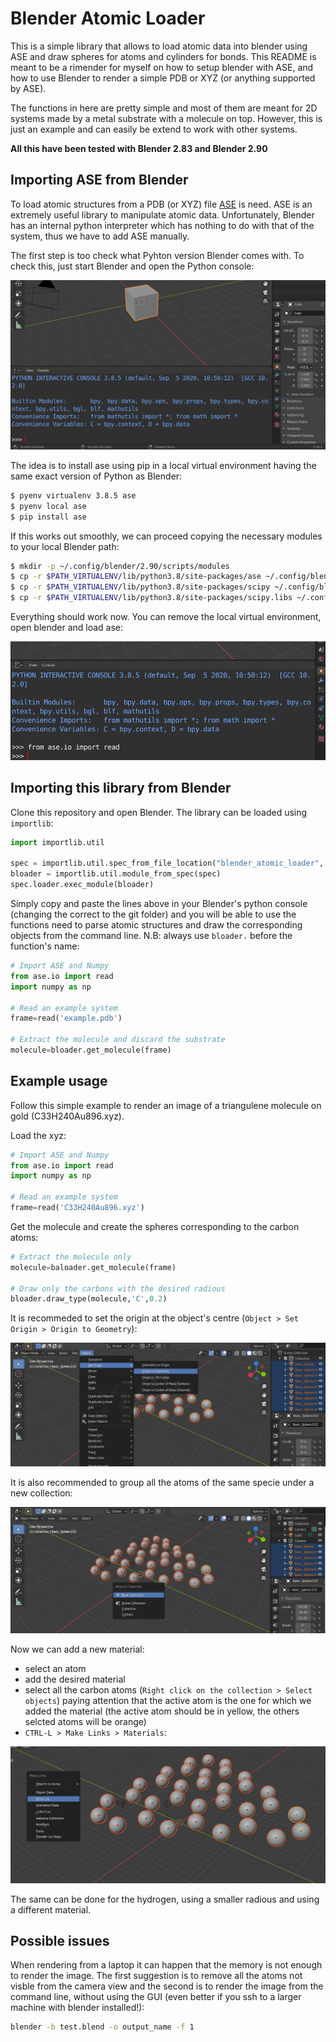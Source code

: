 # Blender Atomic Loader

This is a simple library that allows to load atomic data into blender using ASE and draw spheres for atoms and cylinders for bonds. This README is meant to be a rimender for myself on how to setup blender with ASE, and how to use Blender to render a simple PDB or XYZ (or anything supported by ASE). 

The functions in here are pretty simple and most of them are meant for 2D systems made by a metal substrate with a molecule on top. However, this is just an example and can easily be extend to work with other systems.

**All this have been tested with Blender 2.83 and Blender 2.90**

## Importing ASE from Blender

To load atomic structures from a PDB (or XYZ) file [ASE](https://wiki.fysik.dtu.dk/ase/) is need. ASE is an extremely useful library to manipulate atomic data. Unfortunately, Blender has an internal python interpreter which has nothing to do with that of the system, thus we have to add ASE manually.

The first step is too check what Pyhton version Blender comes with. To check this, just start Blender and open the Python console:

![Python version for Blender 2.90](.imgs_readme/python_version.png)

The idea is to install ase using pip in a local virtual environment having the same exact version of Python as Blender:

```bash
$ pyenv virtualenv 3.8.5 ase
$ pyenv local ase
$ pip install ase
```

If this works out smoothly, we can proceed copying the necessary modules to your local Blender path:


```bash
$ mkdir -p ~/.config/blender/2.90/scripts/modules
$ cp -r $PATH_VIRTUALENV/lib/python3.8/site-packages/ase ~/.config/blender/2.90/scripts/modules
$ cp -r $PATH_VIRTUALENV/lib/python3.8/site-packages/scipy ~/.config/blender/2.90/scripts/modules
$ cp -r $PATH_VIRTUALENV/lib/python3.8/site-packages/scipy.libs ~/.config/blender/2.90/scripts/modules
```

Everything should work now. You can remove the local virtual environment, open blender and load ase:

![Test ASE import](.imgs_readme/test_ase_import.png)

## Importing this library from Blender

Clone this repository and open Blender. The library can be loaded using `importlib`:

```python
import importlib.util
 
spec = importlib.util.spec_from_file_location("blender_atomic_loader", "$PATH_TO_Blender_atomic_loader/blender_atomic_loader.py")
bloader = importlib.util.module_from_spec(spec)
spec.loader.exec_module(bloader)
```

Simply copy and paste the lines above in your Blender's python console (changing the correct to the git folder) and you will be able to use the functions need to parse atomic structures and draw the corresponding objects from the command line. N.B: always use `bloader.` before the function's name:


```python
# Import ASE and Numpy
from ase.io import read
import numpy as np

# Read an example system
frame=read('example.pdb')

# Extract the molecule and discard the substrate
molecule=bloader.get_molecule(frame)
```

## Example usage

Follow this simple example to render an image of a triangulene molecule on gold (C33H240Au896.xyz).

Load the xyz:

```python
# Import ASE and Numpy
from ase.io import read
import numpy as np

# Read an example system
frame=read('C33H240Au896.xyz')
```

Get the molecule and create the spheres corresponding to the carbon atoms:

```python
# Extract the molecule only
molecule=baloader.get_molecule(frame)

# Draw only the carbons with the desired radious
bloader.draw_type(molecule,'C',0.2)
```

It is recommeded to set the origin at the object's centre (`Object > Set Origin > Origin to Geometry`):

![Origin to geometry](.imgs_readme/origin_to_geometry.png)

It is also recommended to group all the atoms of the same specie under a new collection:

![New collection](.imgs_readme/new_collection.png)

Now we can add a new material:

* select an atom
* add the desired material
* select all the carbon atoms (`Right click on the collection > Select objects`) paying attention that the active atom is the one for which we added the material (the active atom should be in yellow, the others selcted atoms will be orange)
* `CTRL-L > Make Links > Materials`:

![Link Materials](.imgs_readme/link_materials.png)

The same can be done for the hydrogen, using a smaller radious and using a different material.

## Possible issues

When rendering from a laptop it can happen that the memory is not enough to render the image. The first suggestion is to remove all the atoms not visble from the camera view and the second is to render the image from the command line, without using the GUI (even better if you ssh to a larger machine with blender installed!):

```bash
blender -b test.blend -o output_name -f 1
```
